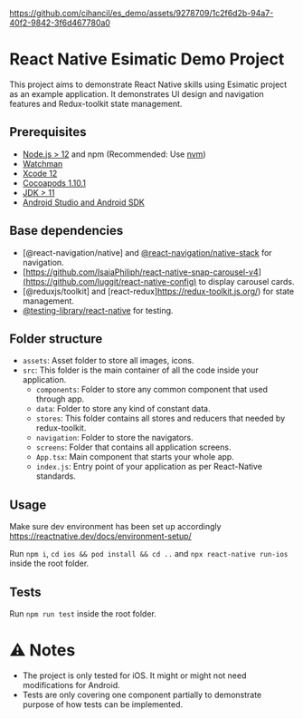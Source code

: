 


https://github.com/cihancil/es_demo/assets/9278709/1c2f6d2b-94a7-40f2-9842-3f6d467780a0



# React Native Esimatic Demo Project

This project aims to demonstrate React Native skills using Esimatic project as an example application. It demonstrates UI design and navigation features and Redux-toolkit state management.  

## Prerequisites

- [Node.js > 12](https://nodejs.org) and npm (Recommended: Use [nvm](https://github.com/nvm-sh/nvm))
- [Watchman](https://facebook.github.io/watchman)
- [Xcode 12](https://developer.apple.com/xcode)
- [Cocoapods 1.10.1](https://cocoapods.org)
- [JDK > 11](https://www.oracle.com/java/technologies/javase-jdk11-downloads.html)
- [Android Studio and Android SDK](https://developer.android.com/studio)

## Base dependencies

- [@react-navigation/native] and [@react-navigation/native-stack](https://reactnavigation.org/) for navigation.
- [https://github.com/IsaiaPhiliph/react-native-snap-carousel-v4](https://github.com/luggit/react-native-config) to display carousel cards. 
- [@reduxjs/toolkit] and [react-redux]https://redux-toolkit.js.org/) for state management.
- [@testing-library/react-native](https://callstack.github.io/react-native-testing-library/) for testing.

## Folder structure

- `assets`: Asset folder to store all images, icons.
- `src`: This folder is the main container of all the code inside your application.
  - `components`: Folder to store any common component that used through app.
  - `data`: Folder to store any kind of constant data.
  - `stores`: This folder contains all stores and reducers that needed by redux-toolkit.
  - `navigation`: Folder to store the navigators.
  - `screens`: Folder that contains all application screens.
  - `App.tsx`: Main component that starts your whole app.
  - `index.js`: Entry point of your application as per React-Native standards.


## Usage
Make sure dev environment has been set up accordingly https://reactnative.dev/docs/environment-setup/

Run `npm i`, `cd ios && pod install && cd ..` and `npx react-native run-ios` inside the root folder.

## Tests
Run `npm run test` inside the root folder.

# ⚠️ Notes
- The project is only tested for iOS. It might or might not need modifications for Android.
- Tests are only covering one component partially to demonstrate purpose of how tests can be implemented.


